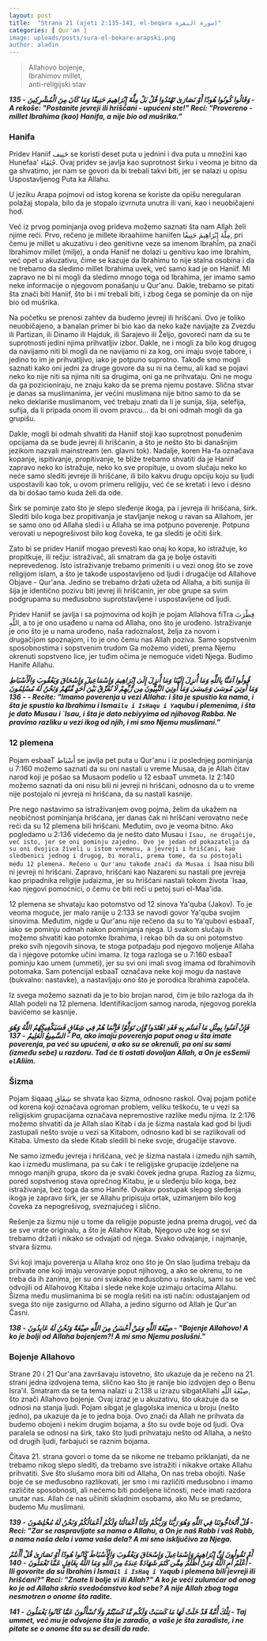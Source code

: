 ```yaml
---
layout: post
title:  "Strana 21 (ajeti 2:135-141, el-beqara سورة البقرة)"
categories: [ Qur'an ]
image: uploads/posts/sura-el-bekare-arapski.png
author: aladin
---
```


>Allahovo bojenje,<br>
Ibrahimov millet,<br>
anti-religijski stav

***وَقَالُوا كُونُوا هُودًا أَوْ نَصَارَىٰ تَهْتَدُوا قُلْ بَلْ مِلَّةَ إِبْرَاهِيمَ حَنِيفًا وَمَا كَانَ مِنَ الْمُشْرِكِينَ	- 135 -	A rekoše: "Postanite jevreji ili hrišćani - upućeni ste!" Reci: "Provereno - millet Ibrahima (kao) Hanifa, a nije bio od mušrika."***

### Hanifa
Pridev Haniif حَنِيف se koristi deset puta u jednini i dva puta u množini kao Hunefaa' حُنَفَاء. Ovaj pridev se javlja kao suprotnost širku i veoma je bitno da ga shvatimo, jer nam se govori da bi trebali takvi biti, jer se nalazi u opisu Uspostavljenog Puta ka Allahu.

U jeziku Arapa pojmovi od istog korena se koriste da opišu neregularan polažaj stopala, bilo da je stopalo izvrnuta unutra ili vani, kao i neuobičajeni hod.

Već iz prvog pominjanja ovog prideva možemo saznati šta nam Allah želi njime reći. Prvo, rečeno je millete ibraahiime haniifen مِلَّةَ إِبْرَاهِيمَ حَنِيفًا, pri čemu je millet u akuzativu i deo genitivne veze sa imenom Ibrahim, pa znači Ibrahimov millet (milje), a onda Haniif ne dolazi u genitivu kao ime Ibrahim, već opet u akuzativu, čime se kazuje da Ibrahimu to nije stalna osobina i da ne trebamo da sledimo millet Ibrahima uvek, već samo kad je on Haniif. Mi zapravo ne bi ni mogli da sledimo mnogo toga od Ibrahima, jer imamo samo neke informacije o njegovom ponašanju u Qur'anu. Dakle, trebamo se pitati šta znači biti Haniif, što bi i mi trebali biti, i zbog čega se pominje da on nije bio od mušrika.

Na početku se prenosi zahtev da budemo jevreji ili hrišćani. Ovo je toliko neuobičajeno, a banalan primer bi bio kao da neko kaže navijajte za Zvezdu ili Partizan, ili Dinamo ili Hajduk, ili Sarajevo ili Željo, govoreći nam da su te suprotnosti jedini njima prihvatljiv izbor. Dakle, ne i mogli za bilo kog drugog da navijamo niti bi mogli da ne navijamo ni za kog, oni imaju svoje tabore, i jedino to im je prihvatljivo, iako je potpuno suprotno. Takođe smo mogli saznati kako oni jedni za druge govore da su ni na čemu, ali kad se pojavi neko ko nije niti sa njima niti sa drugima, oni ga ne prihvataju. Oni ne mogu da ga pozicioniraju, ne znaju kako da se prema njemu postave. Slična stvar je danas sa muslimanima, jer većini muslimana nije bitno samo to da se neko deklariše muslimanom, već trebaju znati da li je sunija, šija, selefija, sufija, da li pripada onom ili ovom pravcu... da bi oni odmah mogli da ga grupišu.

Dakle, mogli bi odmah shvatiti da Haniif stoji kao suprotnost ponuđenim opcijama da se bude jevrej ili hrišćanin, a što je nešto što bi današnjim jezikom nazvali mainstream (en. glavni tok). Nadalje, koren Ha-fa označava kopanje, ispitivanje, propitivanje, te bliže trebamo shvatiti da je Haniif zapravo neko ko istražuje, neko ko sve propituje, u ovom slučaju neko ko neće samo slediti jevreje ili hrišćane, ili bilo kakvu drugu opciju koju su ljudi uspostavili kao tok, u ovom primeru religiju, već će se kretati i levo i desno da bi došao tamo kuda želi da ode.

Širk se pominje zato što je slepo sleđenje ikoga, pa i jevreja ili hrišćana, širk. Slediti bilo koga bez propitivanja je stavljanje nekog u ravan sa Allahom, jer se samo ono od Allaha sledi i u Allaha se ima potpuno poverenje. Potpuno verovati u nepogrešivost bilo kog čoveka, te ga slediti je očiti širk.

Zato bi se pridev Haniif mogao prevesti kao onaj ko kopa, ko istražuje, ko propitkuje, ili rečju: istraživač, ali smatram da ga je bolje ostaviti neprevedenog. Isto istraživanje trebamo primeniti i u vezi onog što se zove religijom islam, a što je takođe uspostavljeno od ljudi i drugačije od Allahove Objave - Qur'ana. Jedino se trebamo držati užeta od Allaha, a biti sunija ili šija je identično pozivu biti jevrej ili hrišćanin, jer obe grupe sa svim podgrupama su međusobno suprotstavljene i uspostavljene od ljudi.

Pridev Haniif se javlja i sa pojmovima od kojih je pojam Allahova fiTra فِطْرَتَ اللَّهِ, a to je ono usađeno u nama od Allaha, ono što je urođeno. Istraživanje je ono što je u nama urođeno, naša radoznalost, želja za novom i drugačijom spoznajom, i to je ono čemu nas Allah poziva. Samo sopstvenim sposobnostima i sopstvenim trudom Ga možemo videti, prema Njemu okrenuti sopstveno lice, jer tuđim očima je nemoguće videti Njega. Budimo Hanife Allahu.

***قُولُوا آمَنَّا بِاللَّهِ وَمَا أُنزِلَ إِلَيْنَا وَمَا أُنزِلَ إِلَىٰ إِبْرَاهِيمَ وَإِسْمَاعِيلَ وَإِسْحَاقَ وَيَعْقُوبَ وَالْأَسْبَاطِ وَمَا أُوتِيَ مُوسَىٰ وَعِيسَىٰ وَمَا أُوتِيَ النَّبِيُّونَ مِن رَّبِّهِمْ لَا نُفَرِّقُ بَيْنَ أَحَدٍ مِّنْهُمْ وَنَحْنُ لَهُ مُسْلِمُونَ	- 136 -	Recite: "Imamo poverenja u vezi Allaha: i šta je spustio ka nama, i šta je spustio ka Ibrahimu i Isma`ilu i IsHaqu i Ya`qubu i plemenima, i šta je dato Musau i `Isau, i šta je dato nebiyyima od njihovog Rabba. Ne pravimo razliku u vezi ikog od njih, i mi smo Njemu muslimani."***

### 12 plemena
Pojam esbaaT أَسْبَاط se javlja pet puta u Qur'anu i iz poslednjeg pominjanja u 7:160 možemo saznati da su oni nastali u vreme Musaa, da je Allah čitav narod koji je pošao sa Musaom podelio u 12 esbaaT ummeta. Iz 2:140 možemo saznati da oni nisu bili ni jevreji ni hrišćani, odnosno da u to vreme nije postojalo ni jevreja ni hrišćana, da su nastali kasnije.

Pre nego nastavimo sa istraživanjem ovog pojma, želim da ukažem na neobičnost pominjanja hrišćana, jer danas čak ni hrišćani verovatno neće reći da su 12 plemena bili hrišćani. Međutim, ovo je veoma bitno. Ako pogledamo u 2:136 videćemo da je nešto dato Musau i `Isau, ne drugačije, već isto, jer se oni pominju zajedno. Ovo je jedan od pokazatelja da su oni dvojica živeli u istom vremenu, a jevreji i hrišćani, kao sledbenici jednog i drugog, bi morali, prema tome, da su postojali među 12 plemena. Rečeno u Qur'anu takođe znači da Musaa i `Isaa nisu bili ni jevreji ni hrišćani. Zapravo, hrišćani kao Nazareni su nastali pre jevreja kao pripadnika religije judaizma, jer su hrišćani nastali tokom života `Isaa, kao njegovi pomoćnici, o čemu će biti reči u petoj suri el-Maa'ida.

12 plemena se shvataju kao potomstvo od 12 sinova Ya'quba (Jakov). To je veoma moguće, jer malo ranije u 2:133 se navodi govor Ya'quba svojim sinovima. Međutim, nigde u Qur'anu nije rečeno da su to Ya'qubovi esbaaT, iako se pominju odmah nakon pominjanja njega. U svakom slučaju ih možemo shvatiti kao potomke Ibrahima, i rekao bih da su oni potomstvo preko svih njegovih sinova, te stoga potpadaju pod njegovo moljenje Allaha da i njegove potomke učini imama. Iz toga razloga se u 7:160 esbaaT pominju kao umem (ummeti), jer su svi oni imali svog imama od Ibrahimovih potomaka. Sam potencijal esbaaT označava neke koji mogu da nastave (bukvalno: nastavke), a nastavljaju ono što je porodica Ibrahima započela.

Iz svega možemo saznati da je to bio brojan narod, čim je bilo razloga da ih Allah podeli na 12 plemena. Identifikacijom samog naroda, njegovog porekla bavićemo se kasnije.

***فَإِنْ آمَنُوا بِمِثْلِ مَا آمَنتُم بِهِ فَقَدِ اهْتَدَوا وَّإِن تَوَلَّوْا فَإِنَّمَا هُمْ فِي شِقَاقٍ فَسَيَكْفِيكَهُمُ اللَّهُ وَهُوَ السَّمِيعُ الْعَلِيمُ	- 137 -	Pa, ako imaju poverenja poput onog u šta imate poverenja, pa već su upućeni, a ako su se okrenuli, pa oni su sami (između sebe) u razdoru. Tad će ti ostati dovoljan Allah, a On je esSemii` el`Aliim.***

### Šizma
Pojam šiqaaq شِقَاق se shvata kao šizma, odnosno raskol. Ovaj pojam potiče od korena koji označava ogroman problem, veliku teškoću, te u vezi sa religijskim grupacijama označava nepremostive razlike među njima. Iz 2:176 možemo shvatiti da je Allah slao Kitab i da je šizma nastala kad god bi ljudi zastupali nešto svoje u vezi sa Kitabom, odnosno kad bi se razlikovali od Kitaba. Umesto da slede Kitab sledili bi neke svoje, drugačije stavove.

Ne samo između jevreja i hrišćana, već je šizma nastala i između njih samih, kao i između muslimana, pa su čak i te religijske grupacije izdeljene na mnogo manjih grupa, skoro da je svaki čovek jedna grupa. Razlog za šizmu, pored sopstvenog stava oprečnog Kitabu, je u sleđenju bilo koga, bez istraživanja, bez toga da smo Hanife. Ovakav postupak slepog sleđenja ikoga je zapravo širk, jer se Allahu pripisuju ortak, uzimanjem bilo kog čoveka za nepogrešivog, sveznajućeg i slično.

Rešenje za šizmu nije u tome da religije popuste jedna prema drugoj, već da se sve vrate originalu, a što je Allahov Kitab, Njegovo uže kog se svi trebamo držati i nikako se odvajati od njega. Svako odvajanje, i najmanje, stvara šizmu.

Svi koji imaju poverenja u Allaha kroz ono što je On slao ljudima trebaju da prihvate one koji imaju verovanje poput njihovog, a ako se okrenu, to ne treba da ih zanima, jer su oni svakako međusobno u raskolu, sami su se već odvojili od Allahovog Kitaba i slede neke koje uzimaju ortacima Allahu. Šizma među muslimanima bi se mogla rešiti na isti način: odustajanjem od svega što nije zasigurno od Allaha, a jedino sigurno od Allah je Qur'an Časni.

***صِبْغَةَ اللَّهِ وَمَنْ أَحْسَنُ مِنَ اللَّهِ صِبْغَةً وَنَحْنُ لَهُ عَابِدُونَ	- 138 -	"Bojenje Allahovo! A ko je bolji od Allaha bojenjem?! A mi smo Njemu poslušni."***

### Bojenje Allahovo
Strane 20 i 21 Qur'ana završavaju istovetno, što ukazuje da je rečeno na 21. strani jedna izdvojena tema, slično kao što je ranije bio izdvojen deo o Benu Isra'il. Smatram da se ta tema nalazi u 2:138 u izrazu sibgatAllahi صِبْغَةَ اللَّهِ, što znači Allahovo bojenje. Ovaj izraz je u akuzativu, što ukazuje da se odnosi na stanja ljudi. Pojam sibgat je glagolska imenica u broju (nešto jedno), pa ukazuje da je to jedna boja. Ovo znači da Allah ne prihvata da budemo obojeni i nekim drugim bojama, a što su ovde boje od ljudi. Ova paralela se odnosi na širk, tako što ljudi prihvataju nešto od Allaha, a nešto od drugih ljudi, farbajući se raznim bojama.

Čitava 21. strana govori o tome da se nikome ne trebamo priklanjati, da ne trebamo nikog slepo slediti, da trebamo sve istražiti i nikakve ortake Allahu prihvatiti. Sve što slušamo mora biti od Allaha, On nas treba obojiti. Naše boje će se međusobno razlikovati, jer smo i mi različiti međusobno i imamo različite sposobnosti, ali nećemo biti podeljene ličnosti, neće imati razdora unutar nas. Allah će nas učiniti skladnim osobama, ako Mu se predamo, budemo Mu muslimani.

***قُلْ أَتُحَاجُّونَنَا فِي اللَّهِ وَهُوَ رَبُّنَا وَرَبُّكُمْ وَلَنَا أَعْمَالُنَا وَلَكُمْ أَعْمَالُكُمْ وَنَحْنُ لَهُ مُخْلِصُونَ	- 139 -	Reci: "Zar se raspravljate sa nama o Allahu, a On je naš Rabb i vaš Rabb, a nama naša dela i vama vaša dela? A mi smo isključivo za Njega.***

***أَمْ تَقُولُونَ إِنَّ إِبْرَاهِيمَ وَإِسْمَاعِيلَ وَإِسْحَاقَ وَيَعْقُوبَ وَالْأَسْبَاطَ كَانُوا هُودًا أَوْ نَصَارَىٰ قُلْ أَأَنتُمْ أَعْلَمُ أَمِ اللَّهُ وَمَنْ أَظْلَمُ مِمَّن كَتَمَ شَهَادَةً عِندَهُ مِنَ اللَّهِ وَمَا اللَّهُ بِغَافِلٍ عَمَّا تَعْمَلُونَ	- 140 -	Ili govorite da su Ibrahim i Isma`il i IsHaq i Ya`qub i plemena bili jevreji ili hrišćani?" Reci: "Znate li bolje vi ili Allah?" A ko je veći zulumćar od onog ko je od Allaha skrio svedočanstvo kod sebe? A nije Allah zbog toga nesmotren o onome što radite.***

***تِلْكَ أُمَّةٌ قَدْ خَلَتْ لَهَا مَا كَسَبَتْ وَلَكُم مَّا كَسَبْتُمْ وَلَا تُسْأَلُونَ عَمَّا كَانُوا يَعْمَلُونَ	- 141 -	Taj ummet, već mu je odvojeno šta je zaradio, a vaše je šta zaradiste, i ne pitate se o onome šta su se desili da rade.***